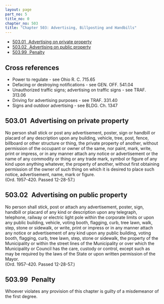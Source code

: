 ```yaml
---
layout: page
part_no: 5
title_no: 0
chapter_no: 503
title: "Chapter 503: Advertising, Billposting and Handbills"
---
```


* [503.01   Advertising on private property](#50301-advertising-on-private-property)
* [503.02   Advertising on public property](#50302-advertising-on-public-property)
* [503.99   Penalty](#50399-penalty)

## Cross references

* Power to regulate - see Ohio R. C. 715.65
* Defacing or destroying notifications - see GEN. OFF. 541.04
* Unauthorized traffic signs; advertising on traffic signs - see TRAF. 313.06
* Driving for advertising purposes - see TRAF. 331.40
* Signs and outdoor advertising - see BLDG. Ch. 1347

## 503.01   Advertising on private property

No person shall stick or post any advertisement, poster, sign or handbill or
placard of any description upon any building, vehicle, tree, post, fence,
billboard or other structure or thing, the private property of another, without
permission of the occupant or owner of the same, nor paint, mark, write, print
or impress, or in any manner attach any notice or advertisement or the name of
any commodity or thing or any trade mark, symbol or figure of any kind upon
anything whatever, the property of another, without first obtaining permission
of the owner of such thing on which it is desired to place such notice,
advertisement, name, mark or figure.  
(Ord. 1957-420. Passed 12-28-57.)

## 503.02   Advertising on public property

No person shall stick, post or attach any advertisement, poster, sign,
handbill or placard of any kind or description upon any telegraph, telephone,
railway or electric light pole within the corporate limits or upon any public
building, vehicle, voting booth, flagging, curb, tree lawn, walk, step, stone
or sidewalk, or write, print or impress or in any manner attach any notice or
advertisement of any kind upon any public building, voting booth, flagging,
curb, tree lawn, step, stone or sidewalk, the property of the Municipality or
within the street lines of the Municipality or over which the Municipality or
Council has the care, custody or control, except such as may be required by the
laws of the State or upon written permission of the Mayor.  
(Ord. 1957-420. Passed 12-28-57.)

## 503.99   Penalty

Whoever violates any provision of this chapter is guilty of a misdemeanor of
the first degree.
